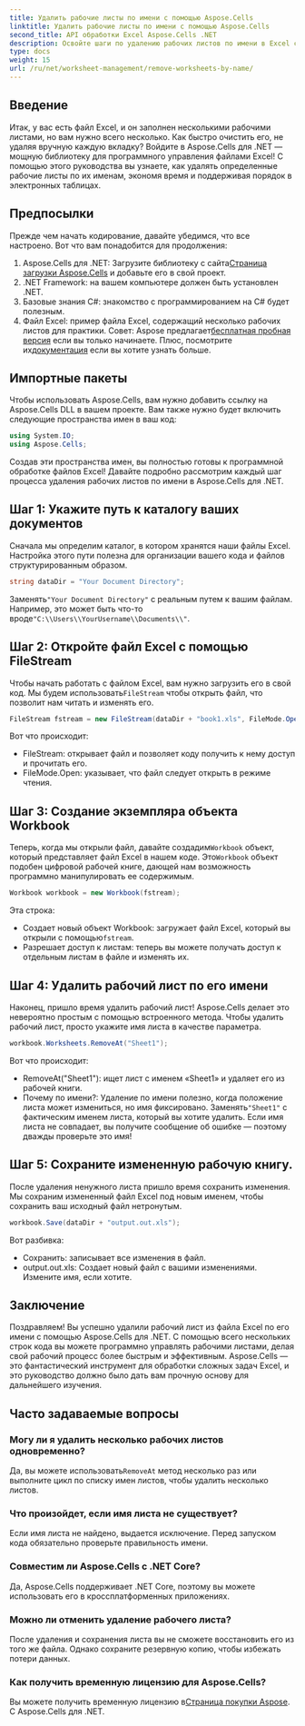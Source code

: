 ```yaml
---
title: Удалить рабочие листы по имени с помощью Aspose.Cells
linktitle: Удалить рабочие листы по имени с помощью Aspose.Cells
second_title: API обработки Excel Aspose.Cells .NET
description: Освойте шаги по удалению рабочих листов по имени в Excel с помощью Aspose.Cells для .NET. Следуйте этому подробному, понятному для новичков руководству, чтобы оптимизировать свои задачи.
type: docs
weight: 15
url: /ru/net/worksheet-management/remove-worksheets-by-name/
---
```

## Введение
Итак, у вас есть файл Excel, и он заполнен несколькими рабочими листами, но вам нужно всего несколько. Как быстро очистить его, не удаляя вручную каждую вкладку? Войдите в Aspose.Cells для .NET — мощную библиотеку для программного управления файлами Excel! С помощью этого руководства вы узнаете, как удалять определенные рабочие листы по их именам, экономя время и поддерживая порядок в электронных таблицах.
## Предпосылки
Прежде чем начать кодирование, давайте убедимся, что все настроено. Вот что вам понадобится для продолжения:
1.  Aspose.Cells для .NET: Загрузите библиотеку с сайта[Страница загрузки Aspose.Cells](https://releases.aspose.com/cells/net/) и добавьте его в свой проект.
2. .NET Framework: на вашем компьютере должен быть установлен .NET.
3. Базовые знания C#: знакомство с программированием на C# будет полезным.
4. Файл Excel: пример файла Excel, содержащий несколько рабочих листов для практики.
 Совет: Aspose предлагает[бесплатная пробная версия](https://releases.aspose.com/) если вы только начинаете. Плюс, посмотрите их[документация](https://reference.aspose.com/cells/net/) если вы хотите узнать больше.
## Импортные пакеты
Чтобы использовать Aspose.Cells, вам нужно добавить ссылку на Aspose.Cells DLL в вашем проекте. Вам также нужно будет включить следующие пространства имен в ваш код:
```csharp
using System.IO;
using Aspose.Cells;
```
Создав эти пространства имен, вы полностью готовы к программной обработке файлов Excel!
Давайте подробно рассмотрим каждый шаг процесса удаления рабочих листов по имени в Aspose.Cells для .NET.
## Шаг 1: Укажите путь к каталогу ваших документов
Сначала мы определим каталог, в котором хранятся наши файлы Excel. Настройка этого пути полезна для организации вашего кода и файлов структурированным образом. 
```csharp
string dataDir = "Your Document Directory";
```
 Заменять`"Your Document Directory"` с реальным путем к вашим файлам. Например, это может быть что-то вроде`"C:\\Users\\YourUsername\\Documents\\"`.
## Шаг 2: Откройте файл Excel с помощью FileStream
Чтобы начать работать с файлом Excel, вам нужно загрузить его в свой код. Мы будем использовать`FileStream` чтобы открыть файл, что позволит нам читать и изменять его.
```csharp
FileStream fstream = new FileStream(dataDir + "book1.xls", FileMode.Open);
```
Вот что происходит:
- FileStream: открывает файл и позволяет коду получить к нему доступ и прочитать его.
- FileMode.Open: указывает, что файл следует открыть в режиме чтения.
## Шаг 3: Создание экземпляра объекта Workbook
 Теперь, когда мы открыли файл, давайте создадим`Workbook` объект, который представляет файл Excel в нашем коде. Это`Workbook` объект подобен цифровой рабочей книге, дающей нам возможность программно манипулировать ее содержимым.
```csharp
Workbook workbook = new Workbook(fstream);
```
Эта строка:
-  Создает новый объект Workbook: загружает файл Excel, который вы открыли с помощью`fstream`.
- Разрешает доступ к листам: теперь вы можете получать доступ к отдельным листам в файле и изменять их.
## Шаг 4: Удалить рабочий лист по его имени
Наконец, пришло время удалить рабочий лист! Aspose.Cells делает это невероятно простым с помощью встроенного метода. Чтобы удалить рабочий лист, просто укажите имя листа в качестве параметра.
```csharp
workbook.Worksheets.RemoveAt("Sheet1");
```
Вот что происходит:
- RemoveAt("Sheet1"): ищет лист с именем «Sheet1» и удаляет его из рабочей книги.
- Почему по имени?: Удаление по имени полезно, когда положение листа может измениться, но имя фиксировано.
 Заменять`"Sheet1"` с фактическим именем листа, который вы хотите удалить. Если имя листа не совпадает, вы получите сообщение об ошибке — поэтому дважды проверьте это имя!
## Шаг 5: Сохраните измененную рабочую книгу.
После удаления ненужного листа пришло время сохранить изменения. Мы сохраним измененный файл Excel под новым именем, чтобы сохранить ваш исходный файл нетронутым.
```csharp
workbook.Save(dataDir + "output.out.xls");
```
Вот разбивка:
- Сохранить: записывает все изменения в файл.
- output.out.xls: Создает новый файл с вашими изменениями. Измените имя, если хотите.
## Заключение
Поздравляем! Вы успешно удалили рабочий лист из файла Excel по его имени с помощью Aspose.Cells для .NET. С помощью всего нескольких строк кода вы можете программно управлять рабочими листами, делая свой рабочий процесс более быстрым и эффективным. Aspose.Cells — это фантастический инструмент для обработки сложных задач Excel, и это руководство должно было дать вам прочную основу для дальнейшего изучения.
## Часто задаваемые вопросы
### Могу ли я удалить несколько рабочих листов одновременно?
 Да, вы можете использовать`RemoveAt` метод несколько раз или выполните цикл по списку имен листов, чтобы удалить несколько листов.
### Что произойдет, если имя листа не существует?
Если имя листа не найдено, выдается исключение. Перед запуском кода обязательно проверьте правильность имени.
### Совместим ли Aspose.Cells с .NET Core?
Да, Aspose.Cells поддерживает .NET Core, поэтому вы можете использовать его в кроссплатформенных приложениях.
### Можно ли отменить удаление рабочего листа?
После удаления и сохранения листа вы не сможете восстановить его из того же файла. Однако сохраните резервную копию, чтобы избежать потери данных.
### Как получить временную лицензию для Aspose.Cells?
 Вы можете получить временную лицензию в[Страница покупки Aspose](https://purchase.aspose.com/temporary-license/).
С Aspose.Cells для .NET.